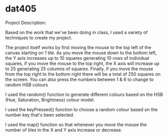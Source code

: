 # dat405
Project Description:

Based on the work that we've been doing in class, I used a variety of techniques
to create my project.

The project itself works by first moving the mouse to the top left of the canvas
starting on 1 tile. As you move the mouse down to the bottom left, the Y axis
increases up to 10 squares generating 10 rows of individual squares, if you move
the mouse to the top right, the X axis will increase up to 25 generating 25
columns of squares. Finally, if you move the mouse from the top right to the
bottom right there will be a total of 250 squares on the screen. You can also
press the numbers between 1 & 6 to change to random HSB colours

I used the random() function to generate different colours based on the HSB
(Hue, Saturation, Brightness) colour model.

I used the keyPressed() function to choose a random colour based on the number
key that's been selected.

I used the map() function so that whenever you move the mouse the number of tiles
in the X and Y axis increase or decrease.
